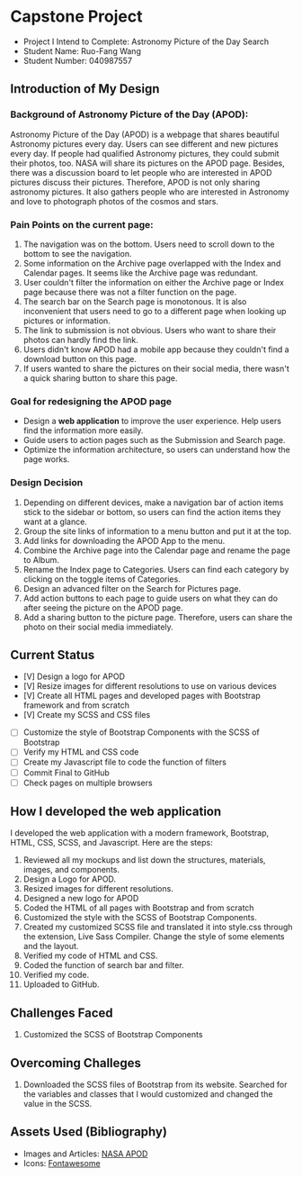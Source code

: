# Capstone Project

- Project I Intend to Complete: Astronomy Picture of the Day Search
- Student Name: Ruo-Fang Wang
- Student Number: 040987557

## Introduction of My Design

### Background of Astronomy Picture of the Day (APOD):
Astronomy Picture of the Day (APOD) is a webpage that shares beautiful Astronomy pictures every day. Users can see different and new pictures every day. If people had qualified Astronomy pictures, they could submit their photos, too. NASA will share its pictures on the APOD page. Besides, there was a discussion board to let people who are interested in APOD pictures discuss their pictures. Therefore, APOD is not only sharing astronomy pictures. It also gathers people who are interested in Astronomy and love to photograph photos of the cosmos and stars.

### Pain Points on the current page:
1. The navigation was on the bottom. Users need to scroll down to the bottom to see the navigation.
2. Some information on the Archive page overlapped with the Index and Calendar pages. It seems like the Archive page was redundant.
3. User couldn't filter the information on either the Archive page or Index page because there was not a filter function on the page.
4. The search bar on the Search page is monotonous. It is also inconvenient that users need to go to a different page when looking up pictures or information.
5. The link to submission is not obvious. Users who want to share their photos can hardly find the link.
6. Users didn't know APOD had a mobile app because they couldn't find a download button on this page.
7. If users wanted to share the pictures on their social media, there wasn't a quick sharing button to share this page. 

### Goal for redesigning the APOD page
* Design a **web application** to improve the user experience. Help users find the information more easily.
* Guide users to action pages such as the Submission and Search page.
* Optimize the information architecture, so users can understand how the page works.

### Design Decision
1. Depending on different devices, make a navigation bar of action items stick to the sidebar or bottom, so users can find the action items they want at a glance.
2. Group the site links of information to a menu button and put it at the top.
3. Add links for downloading the APOD App to the menu.
4. Combine the Archive page into the Calendar page and rename the page to Album.
5. Rename the Index page to Categories. Users can find each category by clicking on the toggle items of Categories.
6. Design an advanced filter on the Search for Pictures page. 
7. Add action buttons to each page to guide users on what they can do after seeing the picture on the APOD page.
8. Add a sharing button to the picture page. Therefore, users can share the photo on their social media immediately.

## Current Status
- [V] Design a logo for APOD
- [V] Resize images for different resolutions to use on various devices
- [V] Create all HTML pages and developed pages with Bootstrap framework and from scratch
- [V] Create my SCSS and CSS files
- [ ] Customize the style of Bootstrap Components with the SCSS of Bootstrap
- [ ] Verify my HTML and CSS code
- [ ] Create my Javascript file to code the function of filters
- [ ] Commit Final to GitHub
- [ ] Check pages on multiple browsers

## How I developed the web application
I developed the web application with a modern framework, Bootstrap, HTML, CSS, SCSS, and Javascript. Here are the steps:

1. Reviewed all my mockups and list down the structures, materials, images, and components.
2. Design a Logo for APOD.
3. Resized images for different resolutions.
4. Designed a new logo for APOD
5. Coded the HTML of all pages with Bootstrap and from scratch
6. Customized the style with the SCSS of Bootstrap Components.
7. Created my customized SCSS file and translated it into style.css through the extension, Live Sass Compiler. Change the style of some elements and the layout.
8. Verified my code of HTML and CSS.
9. Coded the function of search bar and filter.
10. Verified my code.
11. Uploaded to GitHub.

## Challenges Faced
1. Customized the SCSS of Bootstrap Components

## Overcoming Challeges
1. Downloaded the SCSS files of Bootstrap from its website. Searched for the variables and classes that I would customized and changed the value in the SCSS.

## Assets Used (Bibliography)
- Images and Articles: <a href="https://apod.nasa.gov/apod/astropix.html">NASA APOD</a>
- Icons: <a href="https://fontawesome.com/">Fontawesome</a>
